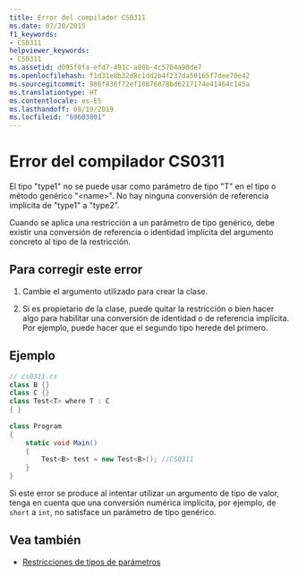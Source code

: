 ```yaml
---
title: Error del compilador CS0311
ms.date: 07/20/2015
f1_keywords:
- CS0311
helpviewer_keywords:
- CS0311
ms.assetid: d095f0fa-efd7-491c-a80b-4c5704a90de7
ms.openlocfilehash: f1d31e8b32d8c1dd2b4f237da50165f7dee70e42
ms.sourcegitcommit: 986f836f72ef10876878bd6217174e41464c145a
ms.translationtype: HT
ms.contentlocale: es-ES
ms.lasthandoff: 08/19/2019
ms.locfileid: "69603801"
---
```

# <a name="compiler-error-cs0311"></a>Error del compilador CS0311

El tipo "type1" no se puede usar como parámetro de tipo "T" en el tipo o método genérico "\<name>". No hay ninguna conversión de referencia implícita de "type1" a "type2".  
  
 Cuando se aplica una restricción a un parámetro de tipo genérico, debe existir una conversión de referencia o identidad implícita del argumento concreto al tipo de la restricción.  
  
## <a name="to-correct-this-error"></a>Para corregir este error  
  
1. Cambie el argumento utilizado para crear la clase.  
  
2. Si es propietario de la clase, puede quitar la restricción o bien hacer algo para habilitar una conversión de identidad o de referencia implícita. Por ejemplo, puede hacer que el segundo tipo herede del primero.  
  
## <a name="example"></a>Ejemplo  
  
```csharp  
// cs0311.cs  
class B {}  
class C {}  
class Test<T> where T : C  
{ }  
  
class Program  
{  
    static void Main()  
    {  
        Test<B> test = new Test<B>(); //CS0311  
    }  
}  
```  
  
 Si este error se produce al intentar utilizar un argumento de tipo de valor, tenga en cuenta que una conversión numérica implícita, por ejemplo, de `short` a `int`, no satisface un parámetro de tipo genérico.  
  
## <a name="see-also"></a>Vea también

- [Restricciones de tipos de parámetros](../../programming-guide/generics/constraints-on-type-parameters.md)
